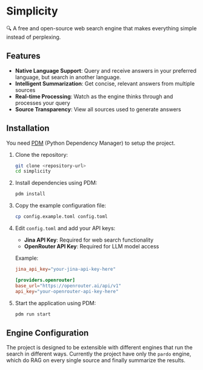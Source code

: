 # Simplicity

🔍 A free and open-source web search engine that makes everything simple instead of perplexing.

## Features

- **Native Language Support**: Query and receive answers in your preferred language, but search in another language.
- **Intelligent Summarization**: Get concise, relevant answers from multiple sources
- **Real-time Processing**: Watch as the engine thinks through and processes your query
- **Source Transparency**: View all sources used to generate answers

## Installation

You need [PDM](https://pdm-project.org/) (Python Dependency Manager) to setup the project.

1. Clone the repository:
   ```bash
   git clone <repository-url>
   cd simplicity
   ```

2. Install dependencies using PDM:
   ```bash
   pdm install
   ```

3. Copy the example configuration file:
   ```bash
   cp config.example.toml config.toml
   ```

4. Edit `config.toml` and add your API keys:
   - **Jina API Key**: Required for web search functionality
   - **OpenRouter API Key**: Required for LLM model access

   Example:
   ```toml
   jina_api_key="your-jina-api-key-here"
   
   [providers.openrouter]
   base_url="https://openrouter.ai/api/v1"
   api_key="your-openrouter-api-key-here"
   ```

5. Start the application using PDM:
   ```bash
   pdm run start
   ```
## Engine Configuration

The project is designed to be extensible with different engines that run the search in different ways. Currently the project have only the `pardo` engine, which do RAG on every single source and finally summarize the results.